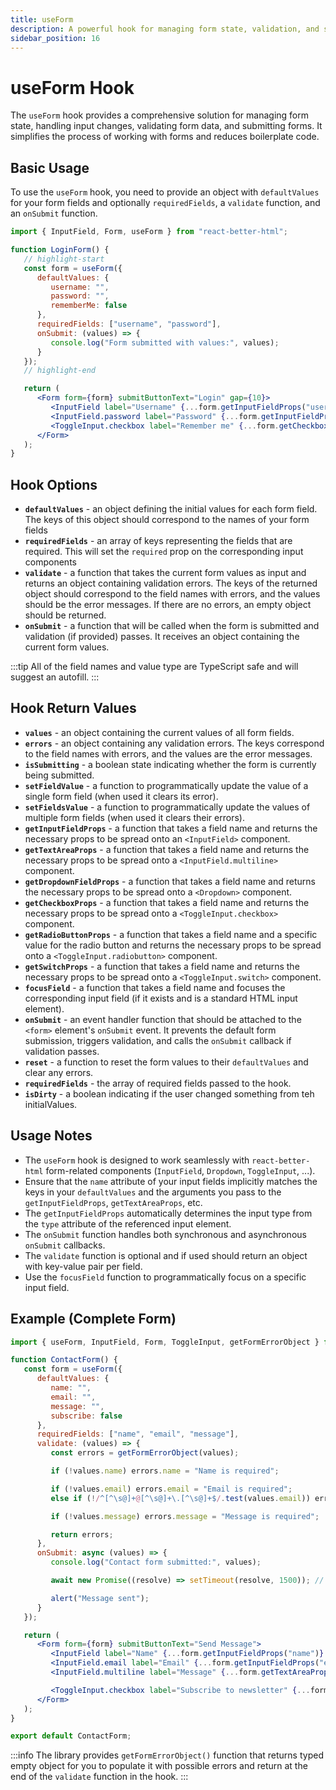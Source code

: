 ```yaml
---
title: useForm
description: A powerful hook for managing form state, validation, and submission
sidebar_position: 16
---
```


# useForm Hook

The `useForm` hook provides a comprehensive solution for managing form state, handling input changes, validating form data, and submitting forms. It simplifies the process of working with forms and reduces boilerplate code.

## Basic Usage

To use the `useForm` hook, you need to provide an object with `defaultValues` for your form fields and optionally `requiredFields`, a `validate` function, and an `onSubmit` function.

```jsx
import { InputField, Form, useForm } from "react-better-html";

function LoginForm() {
   // highlight-start
   const form = useForm({
      defaultValues: {
         username: "",
         password: "",
         rememberMe: false
      },
      requiredFields: ["username", "password"],
      onSubmit: (values) => {
         console.log("Form submitted with values:", values);
      }
   });
   // highlight-end

   return (
      <Form form={form} submitButtonText="Login" gap={10}>
         <InputField label="Username" {...form.getInputFieldProps("username")} />
         <InputField.password label="Password" {...form.getInputFieldProps("password")} />
         <ToggleInput.checkbox label="Remember me" {...form.getCheckboxProps("rememberMe")} />
      </Form>
   );
}
```

## Hook Options

-  **`defaultValues`** - an object defining the initial values for each form field. The keys of this object should correspond to the names of your form fields
-  **`requiredFields`** - an array of keys representing the fields that are required. This will set the `required` prop on the corresponding input components
-  **`validate`** - a function that takes the current form values as input and returns an object containing validation errors. The keys of the returned object should correspond to the field names with errors, and the values should be the error messages. If there are no errors, an empty object should be returned.
-  **`onSubmit`** - a function that will be called when the form is submitted and validation (if provided) passes. It receives an object containing the current form values.

:::tip
All of the field names and value type are TypeScript safe and will suggest an autofill.
:::

## Hook Return Values

-  **`values`** - an object containing the current values of all form fields.
-  **`errors`** - an object containing any validation errors. The keys correspond to the field names with errors, and the values are the error messages.
-  **`isSubmitting`** - a boolean state indicating whether the form is currently being submitted.
-  **`setFieldValue`** - a function to programmatically update the value of a single form field (when used it clears its error).
-  **`setFieldsValue`** - a function to programmatically update the values of multiple form fields (when used it clears their errors).
-  **`getInputFieldProps`** - a function that takes a field name and returns the necessary props to be spread onto an `<InputField>` component.
-  **`getTextAreaProps`** - a function that takes a field name and returns the necessary props to be spread onto a `<InputField.multiline>` component.
-  **`getDropdownFieldProps`** - a function that takes a field name and returns the necessary props to be spread onto a `<Dropdown>` component.
-  **`getCheckboxProps`** - a function that takes a field name and returns the necessary props to be spread onto a `<ToggleInput.checkbox>` component.
-  **`getRadioButtonProps`** - a function that takes a field name and a specific value for the radio button and returns the necessary props to be spread onto a `<ToggleInput.radiobutton>` component.
-  **`getSwitchProps`** - a function that takes a field name and returns the necessary props to be spread onto a `<ToggleInput.switch>` component.
-  **`focusField`** - a function that takes a field name and focuses the corresponding input field (if it exists and is a standard HTML input element).
-  **`onSubmit`** - an event handler function that should be attached to the `<form>` element's `onSubmit` event. It prevents the default form submission, triggers validation, and calls the `onSubmit` callback if validation passes.
-  **`reset`** - a function to reset the form values to their `defaultValues` and clear any errors.
-  **`requiredFields`** - the array of required fields passed to the hook.
-  **`isDirty`** - a boolean indicating if the user changed something from teh initialValues.

## Usage Notes

-  The `useForm` hook is designed to work seamlessly with `react-better-html` form-related components (`InputField`, `Dropdown`, `ToggleInput`, ...).
-  Ensure that the `name` attribute of your input fields implicitly matches the keys in your `defaultValues` and the arguments you pass to the `getInputFieldProps`, `getTextAreaProps`, etc.
-  The `getInputFieldProps` automatically determines the input type from the `type` attribute of the referenced input element.
-  The `onSubmit` function handles both synchronous and asynchronous `onSubmit` callbacks.
-  The `validate` function is optional and if used should return an object with key-value pair per field.
-  Use the `focusField` function to programmatically focus on a specific input field.

## Example (Complete Form)

```jsx
import { useForm, InputField, Form, ToggleInput, getFormErrorObject } from "react-better-html";

function ContactForm() {
   const form = useForm({
      defaultValues: {
         name: "",
         email: "",
         message: "",
         subscribe: false
      },
      requiredFields: ["name", "email", "message"],
      validate: (values) => {
         const errors = getFormErrorObject(values);

         if (!values.name) errors.name = "Name is required";

         if (!values.email) errors.email = "Email is required";
         else if (!/^[^\s@]+@[^\s@]+\.[^\s@]+$/.test(values.email)) errors.email = "Invalid email format";

         if (!values.message) errors.message = "Message is required";

         return errors;
      },
      onSubmit: async (values) => {
         console.log("Contact form submitted:", values);

         await new Promise((resolve) => setTimeout(resolve, 1500)); // Simulate API call

         alert("Message sent");
      }
   });

   return (
      <Form form={form} submitButtonText="Send Message">
         <InputField label="Name" {...form.getInputFieldProps("name")} />
         <InputField.email label="Email" {...form.getInputFieldProps("email")} />
         <InputField.multiline label="Message" {...form.getTextAreaProps("message")} />

         <ToggleInput.checkbox label="Subscribe to newsletter" {...form.getCheckboxProps("subscribe")} />
      </Form>
   );
}

export default ContactForm;
```

:::info
The library provides `getFormErrorObject()` function that returns typed empty object for you to populate it with possible errors and return at the end of the `validate` function in the hook.
:::
